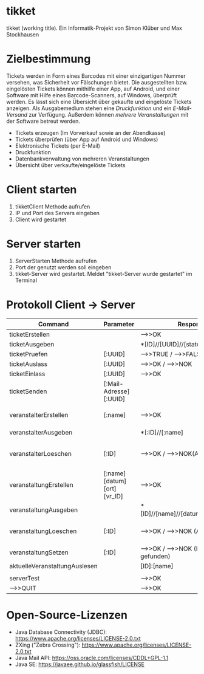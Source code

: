 # tikket
tikket (working title). Ein Informatik-Projekt von Simon Klüber und Max Stockhausen

# Zielbestimmung
Tickets werden in Form eines Barcodes mit einer einzigartigen Nummer versehen, was Sicherheit vor Fälschungen bietet. Die ausgestellten bzw. eingelösten Tickets können mithilfe einer App, auf Android, und einer Software mit Hilfe eines Barcode-Scanners, auf Windows, überprüft werden. Es lässt sich eine Übersicht über gekaufte und eingelöste Tickets anzeigen.
Als Ausgabemedium stehen eine *Druckfunktion* und ein *E-Mail-Versand* zur Verfügung. Außerdem können *mehrere Veranstaltungen* mit der Software betreut werden.

* Tickets erzeugen (Im Vorverkauf sowie an der Abendkasse)
* Tickets überprüfen (über App auf Android und Windows)
* Elektronische Tickets (per E-Mail)
* Druckfunktion
* Datenbankverwaltung von mehreren Veranstaltungen
* Übersicht über verkaufte/eingelöste Tickets

# Client starten
1. tikketClient Methode aufrufen
2. IP und Port des Servers eingeben
3. Client wird gestartet

# Server starten
1. ServerStarten Methode aufrufen
2. Port der genutzt werden soll eingeben
3. tikket-Server wird gestartet. Meldet "tikket-Server wurde gestartet" im Terminal

# Protokoll Client -> Server
Command | Parameter | Response | Status
--------|-----------|----------|-------
ticketErstellen||-->>OK|In GUI
ticketAusgeben||*[ID]//[UUID]//[status]|Fertig
ticketPruefen|[:UUID]|-->>TRUE / -->>FALSE|In GUI
ticketAuslass|[:UUID]|-->>OK / -->>NOK|In GUI
ticketEinlass|[:UUID]|-->>OK|In GUI
ticketSenden|[:Mail-Adresse][:UUID]||In GUI
|||
veranstalterErstellen|[:name]|-->>OK|Nicht geschrieben
veranstalterAusgeben||*[:ID]//[:name]|Nicht geschrieben
veranstalterLoeschen|[:ID]|-->>OK / -->>NOK(Abhängigkeiten)|Nicht geschrieben; extra
|||
veranstaltungErstellen|[:name][datum][ort][vr_ID]|-->>OK|Nicht geschrieben
veranstaltungAusgeben||*[ID]//[name]//[datum]//[ort]//[vr_ID]|In GUI
veranstaltungLoeschen|[:ID]|-->>OK / -->>NOK (Abhängigkeiten)|Nicht geschrieben; extra
veranstaltungSetzen|[:ID]|-->>OK / -->>NOK (ID nicht gefunden)|Fertig
aktuelleVeranstaltungAuslesen||[ID]:[name]|Fertig
|||
serverTest| |-->>OK|Fertig
-->>QUIT | | -->>OK|Fertig

# Open-Source-Lizenzen
* Java Database Connectivity (JDBC): https://www.apache.org/licenses/LICENSE-2.0.txt
* ZXing ("Zebra Crossing"): https://www.apache.org/licenses/LICENSE-2.0.txt
* Java Mail API: https://oss.oracle.com/licenses/CDDL+GPL-1.1
* Java SE: https://javaee.github.io/glassfish/LICENSE
